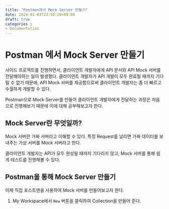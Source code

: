 ```yaml
---
title: "Postman에서 Mock Server 만들기"
date: 2024-01-03T23:50:20+09:00
draft: true
categories :
- Documentation
---
```


# Postman 에서 Mock Server 만들기
사이드 프로젝트를 진행하면서, 클라이언트 개발자에게 API 문서와 API Mock 서버를 전달해야하는 일이 발생했다. 클라이언트 개발자가 API 개발이 모두 완료될 때까지
기다릴 수 없기 때문에, API Mock 서버를 제공함으로써 클라이언트 개발자는 좀 더 빠르고 수월하게 개발할 수 있다.


Postman으로 Mock Server를 만들어 클라이언트 개발자에게 전달하는 과정은 처음으로 진행해보기 때문에 이에 대해 공부해보고자 한다.

## Mock Server란 무엇일까?
Mock 서버란 가짜 서버라고 이해할 수 있다. 특정 Request를 날리면 가짜 데이터를 보내주는 가상 서버를 Mock 서버라고 한다.

클라이언트 개발자는 API가 모두 완성될 때까지 기다리지 않고, Mock 서버를 통해 쉽게 테스트를 진행해볼 수 있다.

## Postman을 통해 Mock Server 만들기
이제 직접 포스트맨을 사용하여 Mock 서버를 만들어보고자 한다.

1. My Workspace에서 `New` 버튼을 클릭하여 Collection을 만들어 준다.